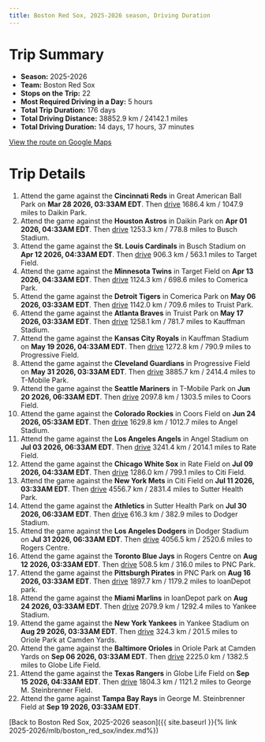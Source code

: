 ```yaml
---
title: Boston Red Sox, 2025-2026 season, Driving Duration
---
```


# Trip Summary
- **Season:** 2025-2026
- **Team:** Boston Red Sox
- **Stops on the Trip:** 22
- **Most Required Driving in a Day:** 5 hours
- **Total Trip Duration:** 176 days
- **Total Driving Distance:** 38852.9 km / 24142.1 miles
- **Total Driving Duration:** 14 days, 17 hours, 37 minutes

[View the route on Google Maps](https://www.google.com/maps/dir/Great+American+Ball+Park+Cincinnati/Daikin+Park+Houston/Busch+Stadium+St.+Louis/Target+Field+Minneapolis/Comerica+Park+Detroit/Truist+Park+Atlanta/Kauffman+Stadium+Kansas+City/Progressive+Field+Cleveland/T-Mobile+Park+Seattle/Coors+Field+Denver/Angel+Stadium+Anaheim/Rate+Field+Chicago/Citi+Field+Flushing/Sutter+Health+Park+Sacramento/Dodger+Stadium+Los+Angeles/Rogers+Centre+Toronto/PNC+Park+Pittsburgh/loanDepot+park+Miami/Yankee+Stadium+Bronx/Oriole+Park+at+Camden+Yards+Baltimore/Globe+Life+Field+Arlington/George+M.+Steinbrenner+Field+Tampa)

# Trip Details
1. Attend the game against the **Cincinnati Reds** in Great American Ball Park on **Mar 28 2026, 03:33AM EDT**. Then [drive](https://www.google.com/maps/dir/Great+American+Ball+Park+Cincinnati/Daikin+Park+Houston) 1686.4 km / 1047.9 miles to Daikin Park.
2. Attend the game against the **Houston Astros** in Daikin Park on **Apr 01 2026, 04:33AM EDT**. Then [drive](https://www.google.com/maps/dir/Daikin+Park+Houston/Busch+Stadium+St.+Louis) 1253.3 km / 778.8 miles to Busch Stadium.
3. Attend the game against the **St. Louis Cardinals** in Busch Stadium on **Apr 12 2026, 04:33AM EDT**. Then [drive](https://www.google.com/maps/dir/Busch+Stadium+St.+Louis/Target+Field+Minneapolis) 906.3 km / 563.1 miles to Target Field.
4. Attend the game against the **Minnesota Twins** in Target Field on **Apr 13 2026, 04:33AM EDT**. Then [drive](https://www.google.com/maps/dir/Target+Field+Minneapolis/Comerica+Park+Detroit) 1124.3 km / 698.6 miles to Comerica Park.
5. Attend the game against the **Detroit Tigers** in Comerica Park on **May 06 2026, 03:33AM EDT**. Then [drive](https://www.google.com/maps/dir/Comerica+Park+Detroit/Truist+Park+Atlanta) 1142.0 km / 709.6 miles to Truist Park.
6. Attend the game against the **Atlanta Braves** in Truist Park on **May 17 2026, 03:33AM EDT**. Then [drive](https://www.google.com/maps/dir/Truist+Park+Atlanta/Kauffman+Stadium+Kansas+City) 1258.1 km / 781.7 miles to Kauffman Stadium.
7. Attend the game against the **Kansas City Royals** in Kauffman Stadium on **May 19 2026, 04:33AM EDT**. Then [drive](https://www.google.com/maps/dir/Kauffman+Stadium+Kansas+City/Progressive+Field+Cleveland) 1272.8 km / 790.9 miles to Progressive Field.
8. Attend the game against the **Cleveland Guardians** in Progressive Field on **May 31 2026, 03:33AM EDT**. Then [drive](https://www.google.com/maps/dir/Progressive+Field+Cleveland/T-Mobile+Park+Seattle) 3885.7 km / 2414.4 miles to T-Mobile Park.
9. Attend the game against the **Seattle Mariners** in T-Mobile Park on **Jun 20 2026, 06:33AM EDT**. Then [drive](https://www.google.com/maps/dir/T-Mobile+Park+Seattle/Coors+Field+Denver) 2097.8 km / 1303.5 miles to Coors Field.
10. Attend the game against the **Colorado Rockies** in Coors Field on **Jun 24 2026, 05:33AM EDT**. Then [drive](https://www.google.com/maps/dir/Coors+Field+Denver/Angel+Stadium+Anaheim) 1629.8 km / 1012.7 miles to Angel Stadium.
11. Attend the game against the **Los Angeles Angels** in Angel Stadium on **Jul 03 2026, 06:33AM EDT**. Then [drive](https://www.google.com/maps/dir/Angel+Stadium+Anaheim/Rate+Field+Chicago) 3241.4 km / 2014.1 miles to Rate Field.
12. Attend the game against the **Chicago White Sox** in Rate Field on **Jul 09 2026, 04:33AM EDT**. Then [drive](https://www.google.com/maps/dir/Rate+Field+Chicago/Citi+Field+Flushing) 1286.0 km / 799.1 miles to Citi Field.
13. Attend the game against the **New York Mets** in Citi Field on **Jul 11 2026, 03:33AM EDT**. Then [drive](https://www.google.com/maps/dir/Citi+Field+Flushing/Sutter+Health+Park+Sacramento) 4556.7 km / 2831.4 miles to Sutter Health Park.
14. Attend the game against the **Athletics** in Sutter Health Park on **Jul 30 2026, 06:33AM EDT**. Then [drive](https://www.google.com/maps/dir/Sutter+Health+Park+Sacramento/Dodger+Stadium+Los+Angeles) 616.3 km / 382.9 miles to Dodger Stadium.
15. Attend the game against the **Los Angeles Dodgers** in Dodger Stadium on **Jul 31 2026, 06:33AM EDT**. Then [drive](https://www.google.com/maps/dir/Dodger+Stadium+Los+Angeles/Rogers+Centre+Toronto) 4056.5 km / 2520.6 miles to Rogers Centre.
16. Attend the game against the **Toronto Blue Jays** in Rogers Centre on **Aug 12 2026, 03:33AM EDT**. Then [drive](https://www.google.com/maps/dir/Rogers+Centre+Toronto/PNC+Park+Pittsburgh) 508.5 km / 316.0 miles to PNC Park.
17. Attend the game against the **Pittsburgh Pirates** in PNC Park on **Aug 16 2026, 03:33AM EDT**. Then [drive](https://www.google.com/maps/dir/PNC+Park+Pittsburgh/loanDepot+park+Miami) 1897.7 km / 1179.2 miles to loanDepot park.
18. Attend the game against the **Miami Marlins** in loanDepot park on **Aug 24 2026, 03:33AM EDT**. Then [drive](https://www.google.com/maps/dir/loanDepot+park+Miami/Yankee+Stadium+Bronx) 2079.9 km / 1292.4 miles to Yankee Stadium.
19. Attend the game against the **New York Yankees** in Yankee Stadium on **Aug 29 2026, 03:33AM EDT**. Then [drive](https://www.google.com/maps/dir/Yankee+Stadium+Bronx/Oriole+Park+at+Camden+Yards+Baltimore) 324.3 km / 201.5 miles to Oriole Park at Camden Yards.
20. Attend the game against the **Baltimore Orioles** in Oriole Park at Camden Yards on **Sep 06 2026, 03:33AM EDT**. Then [drive](https://www.google.com/maps/dir/Oriole+Park+at+Camden+Yards+Baltimore/Globe+Life+Field+Arlington) 2225.0 km / 1382.5 miles to Globe Life Field.
21. Attend the game against the **Texas Rangers** in Globe Life Field on **Sep 15 2026, 04:33AM EDT**. Then [drive](https://www.google.com/maps/dir/Globe+Life+Field+Arlington/George+M.+Steinbrenner+Field+Tampa) 1804.3 km / 1121.2 miles to George M. Steinbrenner Field.
22. Attend the game against **Tampa Bay Rays** in George M. Steinbrenner Field at **Sep 19 2026, 03:33AM EDT**.

[Back to Boston Red Sox, 2025-2026 season]({{ site.baseurl }}{% link 2025-2026/mlb/boston_red_sox/index.md%})
